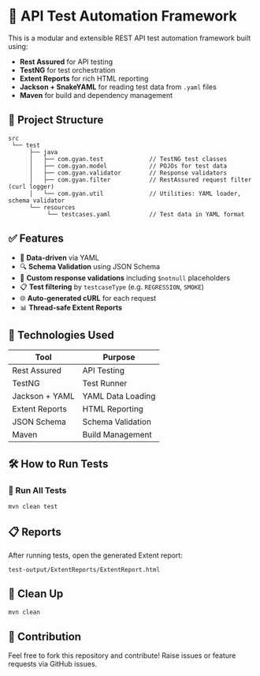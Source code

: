 # 🚀 API Test Automation Framework

This is a modular and extensible REST API test automation framework built using:

- **Rest Assured** for API testing
- **TestNG** for test orchestration
- **Extent Reports** for rich HTML reporting
- **Jackson + SnakeYAML** for reading test data from `.yaml` files
- **Maven** for build and dependency management

## 📁 Project Structure

```
src
 └── test
      ├── java
      │   ├── com.gyan.test             // TestNG test classes
      │   ├── com.gyan.model            // POJOs for test data
      │   ├── com.gyan.validator        // Response validators
      │   ├── com.gyan.filter           // RestAssured request filter (curl logger)
      │   └── com.gyan.util             // Utilities: YAML loader, schema validator
      └── resources
           └── testcases.yaml           // Test data in YAML format
```

## ✅ Features

- 🔁 **Data-driven** via YAML
- 🔍 **Schema Validation** using JSON Schema
- 🧪 **Custom response validations** including `$notnull` placeholders
- 📋 **Test filtering** by `testcaseType` (e.g. `REGRESSION`, `SMOKE`)
- 🌐 **Auto-generated cURL** for each request
- 📊 **Thread-safe Extent Reports**

## 🧰 Technologies Used

| Tool             | Purpose                             |
|------------------|-------------------------------------|
| Rest Assured     | API Testing                         |
| TestNG           | Test Runner                         |
| Jackson + YAML   | YAML Data Loading                   |
| Extent Reports   | HTML Reporting                      |
| JSON Schema      | Schema Validation                   |
| Maven            | Build Management                    |

## 🛠️ How to Run Tests

### 📌 Run All Tests

```bash
mvn clean test
```

## 📋 Reports

After running tests, open the generated Extent report:

```
test-output/ExtentReports/ExtentReport.html
```

## 🧹 Clean Up

```bash
mvn clean
```

## 💬 Contribution

Feel free to fork this repository and contribute! Raise issues or feature requests via GitHub issues.
